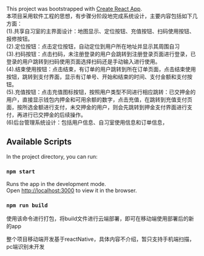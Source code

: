 This project was bootstrapped with [Create React App](https://github.com/facebook/create-react-app).<br />
本项目采用软件工程的思想，有步骤分阶段地完成系统设计，主要内容包括如下几方面：<br />
(1).共享自习室的主界面设计：地图显示、定位按钮、充值按钮、扫码使用按钮、报修按钮。<br />
(2).定位按钮：点击定位按钮，自动定位到用户所在地址并显示其周围自习<br />
(3).扫码按钮：点击扫码，未注册登录的用户会跳转到注册登录页面进行登录，已登录的用户跳转到扫码使用页面选择扫码还是手动输入进行使用。<br />
(4).结束使用按钮：点击结束，有订单的用户跳转到所在订单页面，点击结束使用按钮，跳转到支付界面，显示有订单号、开始和结束的时间、支付金额和支付按钮。<br />
(5).充值按钮：点击充值图标按钮，按照用户类型不同进行相应跳转：已交押金的用户，直接显示钱包内押金和可用余额的数字，点击充值，在跳转到充值支付页面，按所选金额进行支付，未交押金的用户，则会先跳转到押金支付界面进行支付，再进行已交押金的后续操作。<br />
(6)后台管理系统设计：包括用户信息、自习室使用信息和订单信息，<br />

## Available Scripts

In the project directory, you can run:

### `npm start`

Runs the app in the development mode.<br />
Open [http://localhost:3000](http://localhost:3000) to view it in the browser.

### `npm run build`

使用该命令进行打包，将build文件进行云端部署，即可在移动端使用部署后的新的app

整个项目移动端开发基于reactNative，具体内容不介绍，暂只支持手机端扫描，pc端识别未开发


